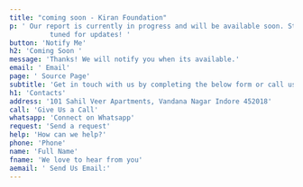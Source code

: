 ```yaml
---
title: "coming soon - Kiran Foundation"
p: ' Our report is currently in progress and will be available soon. Stay
          tuned for updates! '
button: 'Notify Me'
h2: 'Coming Soon '
message: 'Thanks! We will notify you when its available.'   
email: ' Email'    
page: ' Source Page'
subtitle: 'Get in touch with us by completing the below form or call us now'
h1: 'Contacts'
address: '101 Sahil Veer Apartments, Vandana Nagar Indore 452018'
call: 'Give Us a Call'
whatsapp: 'Connect on Whatsapp'
request: 'Send a request'
help: 'How can we help?'
phone: 'Phone'
name: 'Full Name'
fname: 'We love to hear from you'
aemail: ' Send Us Email:'
---
```

